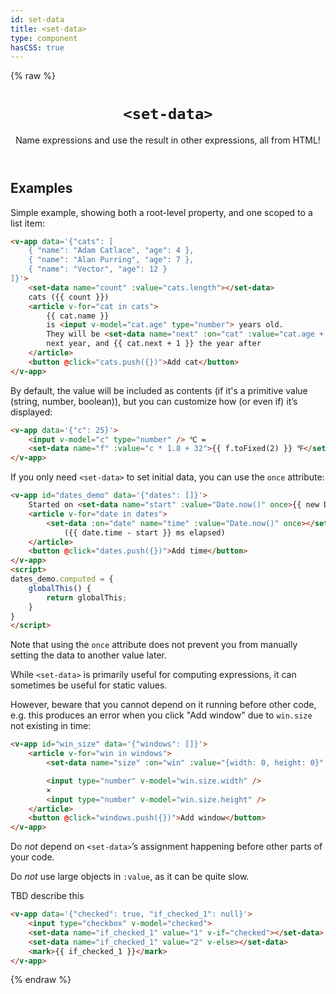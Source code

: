 ```yaml
---
id: set-data
title: <set-data>
type: component
hasCSS: true
---
```

{% raw %}
<header>

# `<set-data>`

Name expressions and use the result in other expressions, all from HTML!

</header>

<main>

## Examples

Simple example, showing both a root-level property, and one scoped to a list item:

```html
<v-app data='{"cats": [
	{ "name": "Adam Catlace", "age": 4 },
	{ "name": "Alan Purring", "age": 7 },
	{ "name": "Vector", "age": 12 }
]}'>
	<set-data name="count" :value="cats.length"></set-data>
	cats ({{ count }})
	<article v-for="cat in cats">
		{{ cat.name }}
		is <input v-model="cat.age" type="number"> years old.
		They will be <set-data name="next" :on="cat" :value="cat.age + 1"></set-data>
		next year, and {{ cat.next + 1 }} the year after
	</article>
	<button @click="cats.push({})">Add cat</button>
</v-app>
```

By default, the value will be included as contents (if it's a primitive value (string, number, boolean)),
but you can customize how (or even if) it’s displayed:

```html
<v-app data='{"c": 25}'>
	<input v-model="c" type="number" /> ℃ =
	<set-data name="f" :value="c * 1.8 + 32">{{ f.toFixed(2) }} ℉</set-data>
</v-app>
```

If you only need `<set-data>` to set initial data, you can use the `once` attribute:

```html
<v-app id="dates_demo" data='{"dates": []}'>
	Started on <set-data name="start" :value="Date.now()" once>{{ new Date(start) + '' }}</set-data>
	<article v-for="date in dates">
		<set-data :on="date" name="time" :value="Date.now()" once></set-data>
			({{ date.time - start }} ms elapsed)
	</article>
	<button @click="dates.push({})">Add time</button>
</v-app>
<script>
dates_demo.computed = {
	globalThis() {
		return globalThis;
	}
}
</script>
```

Note that using the `once` attribute does not prevent you from manually setting the data to another value later.

While `<set-data>` is primarily useful for computing expressions,
it can sometimes be useful for static values.

However, beware that you cannot depend on it running before other code,
e.g. this produces an error when you click "Add window" due to `win.size` not existing in time:

```html
<v-app id="win_size" data='{"windows": []}'>
	<article v-for="win in windows">
		<set-data name="size" :on="win" :value="{width: 0, height: 0}" once></set-data>

		<input type="number" v-model="win.size.width" />
		×
		<input type="number" v-model="win.size.height" />
	</article>
	<button @click="windows.push({})">Add window</button>
</v-app>
```

<div class="warning">

Do *not* depend on `<set-data>`’s assignment happening before other parts of your code.

</div>


<div class="warning">

Do *not* use large objects in `:value`, as it can be quite slow.

</div>

TBD describe this

```html
<v-app data='{"checked": true, "if_checked_1": null}'>
	<input type="checkbox" v-model="checked">
	<set-data name="if_checked_1" value="1" v-if="checked"></set-data>
	<set-data name="if_checked_1" value="2" v-else></set-data>
	<mark>{{ if_checked_1 }}</mark>
</v-app>
```

</main>

{% endraw %}
